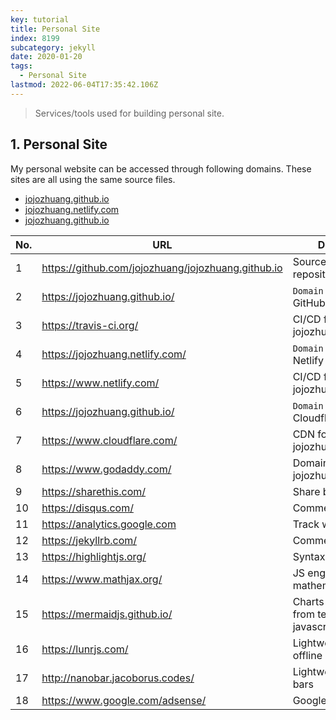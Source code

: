 ```yaml
---
key: tutorial
title: Personal Site
index: 8199
subcategory: jekyll
date: 2020-01-20
tags:
  - Personal Site
lastmod: 2022-06-04T17:35:42.106Z
---
```


> Services/tools used for building personal site.

## 1. Personal Site
My personal website can be accessed through following domains. These sites are all using the same source files.
* [jojozhuang.github.io](https://jojozhuang.github.com)
* [jojozhuang.netlify.com](https://jojozhuang.netlify.com)
* [jojozhuang.github.io](https://jojozhuang.github.io)


 No. | URL                                                | Description
-----|----------------------------------------------------|----------------------------------------
 1   | https://github.com/jojozhuang/jojozhuang.github.io | Source code repository
 2   | https://jojozhuang.github.io/                      | `Domain 1`, hosted by GitHub Pages
 3   | https://travis-ci.org/                             | CI/CD for jojozhuang.github.io
 4   | https://jojozhuang.netlify.com/                    | `Domain 2`, hosted by Netlify
 5   | https://www.netlify.com/                           | CI/CD for jojozhuang.netlify.com
 6   | https://jojozhuang.github.io/                             | `Domain 3`, hosted by Cloudflare
 7   | https://www.cloudflare.com/                        | CDN for jojozhuang.github.io
 8   | https://www.godaddy.com/                           | Domain service for jojozhuang.github.io
 9   | https://sharethis.com/                             | Share buttons
 10  | https://disqus.com/                                | Comments service
 11  | https://analytics.google.com                       | Track website traffic
 12  | https://jekyllrb.com/                              | Comments service
 13  | https://highlightjs.org/                           | Syntax highlighting
 14  | https://www.mathjax.org/                           | JS engine for mathematics
 15  | https://mermaidjs.github.io/                       | Charts generated from text via javascript
 16  | https://lunrjs.com/                                | Lightweight full-text offline search
 17  | http://nanobar.jacoborus.codes/                    | Lightweight progress bars
 18  | https://www.google.com/adsense/                    | Google Ads 
